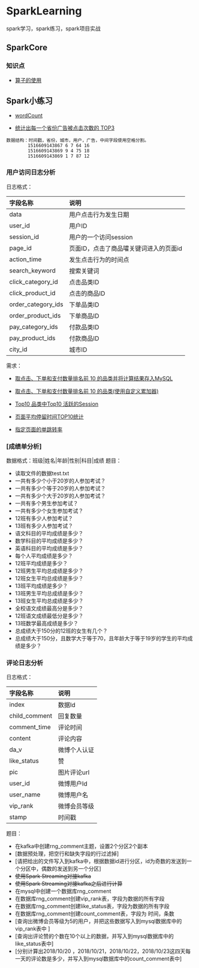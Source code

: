 # SparkLearning
spark学习，spark练习，spark项目实战

## SparkCore

### 知识点

- [算子的使用](sparkExercise/src/main/scala/sparkAnalyze/sparkCore/算子的使用.md) 

## Spark小练习
- [wordCount](sparkExercise/src/main/scala/sparkAnalyze/sparkCore/practice/WordCount.scala)

- [统计出每一个省份广告被点击次数的 TOP3](sparkExercise/src/main/scala/sparkAnalyze/sparkCore/practice/ClickTop3.scala)
```
数据结构：时间戳，省份，城市，用户，广告，中间字段使用空格分割。
		1516609143867 6 7 64 16
		1516609143869 9 4 75 18
		1516609143869 1 7 87 12
```
### 用户访问日志分析
日志格式：

|字段名称|说明|
|:---|:---|
|data|用户点击行为发生日期|
|user_id|用户ID|
|session_id|用户的一个访问session|
|page_id|页面ID，点击了商品嚯关键词进入的页面id|
|action_time|发生点击行为的时间点|
|search_keyword|搜索关键词|
|click_category_id|点击品类ID|
|click_product_id|点击的商品ID|
|order_category_ids|下单品类ID|
|order_product_ids|下单商品ID|
|pay_category_ids|付款品类ID|
|pay_product_ids|付款商品ID|
|city_id|城市ID|
需求：
- [取点击、下单和支付数量排名前 10 的品类并将计算结果存入MySQL](sparkExercise/src/main/scala/sparkAnalyze/sparkCore/practice/sparkMall/application/CategoryTop10App.scala)

- [取点击、下单和支付数量排名前 10 的品类(使用自定义累加器)](sparkExercise/src/main/scala/sparkAnalyze/sparkCore/practice/sparkMall/application/CategoryTop10App4Accumulator.scala)

- [Top10 品类中Top10 活跃的Session](sparkExercise/src/main/scala/sparkAnalyze/sparkCore/practice/sparkMall/application/Top10Category_SessionTop10.scala)

- [页面平均停留时间TOP10统计](sparkExercise/src/main/scala/sparkAnalyze/sparkCore/practice/sparkMall/application/PageAvgAccessTime.scala)

- [指定页面的单跳转率](sparkExercise/src/main/scala/sparkAnalyze/sparkCore/practice/sparkMall/application/PageFlow.scala)

### [成绩单分析]
数据格式：班级|姓名|年龄|性别|科目|成绩
题目：
- 读取文件的数据test.txt
- 一共有多少个小于20岁的人参加考试？
- 一共有多少个等于20岁的人参加考试？
- 一共有多少个大于20岁的人参加考试？
- 一共有多个男生参加考试？
- 一共有多少个女生参加考试？
- 12班有多少人参加考试？
- 13班有多少人参加考试？
- 语文科目的平均成绩是多少？
-  数学科目的平均成绩是多少？
-  英语科目的平均成绩是多少？
-  每个人平均成绩是多少？
-  12班平均成绩是多少？
-  12班男生平均总成绩是多少？
-  12班女生平均总成绩是多少？
-  13班平均成绩是多少？
-  13班男生平均总成绩是多少？
-  13班女生平均总成绩是多少？
-  全校语文成绩最高分是多少？
-  12班语文成绩最低分是多少？
-  13班数学最高成绩是多少？
-  总成绩大于150分的12班的女生有几个？
-  总成绩大于150分，且数学大于等于70，且年龄大于等于19岁的学生的平均成绩是多少？

### 评论日志分析
日志格式：

|字段名称|说明|
|:---|:---|
|index|数据Id|
|child_comment|回复数量|
|comment_time|评论时间|
|content|评论内容|
|da_v|微博个人认证|
|like_status|赞|
|pic|图片评论url|
|user_id|微博用户Id|
|user_name|微博用户名|
|vip_rank|微博会员等级|
|stamp|时间戳|

题目：
- 在kafka中创建rng_comment主题，设置2个分区2个副本
- [数据预处理，把空行和缺失字段的行过滤掉]
- [请把给出的文件写入到kafka中，根据数据id进行分区，id为奇数的发送到一个分区中，偶数的发送到另一个分区]
- ~~使用Spark Streaming对接kafka~~
- ~~使用Spark Streaming对接kafka之后进行计算~~
- 在mysql中创建一个数据库rng_comment
- 在数据库rng_comment创建vip_rank表，字段为数据的所有字段
- 在数据库rng_comment创建like_status表，字段为数据的所有字段
- 在数据库rng_comment创建count_comment表，字段为 时间，条数
- [查询出微博会员等级为5的用户，并把这些数据写入到mysql数据库中的vip_rank表中 ]
- [查询出评论赞的个数在10个以上的数据，并写入到mysql数据库中的like_status表中]
- [分别计算出2018/10/20 ，2018/10/21，2018/10/22，2018/10/23这四天每一天的评论数是多少，并写入到mysql数据库中的count_comment表中]
    